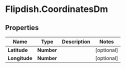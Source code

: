 # Flipdish.CoordinatesDm

## Properties

Name | Type | Description | Notes
------------ | ------------- | ------------- | -------------
**Latitude** | **Number** |  | [optional] 
**Longitude** | **Number** |  | [optional] 


